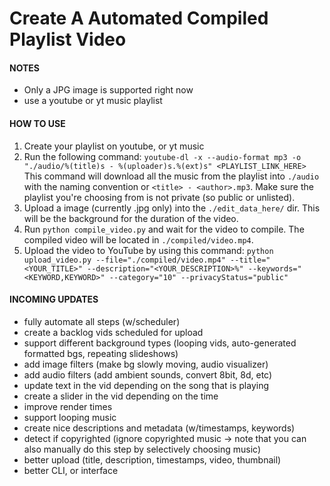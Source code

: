 # Create A Automated Compiled Playlist Video

#### NOTES
+ Only a JPG image is supported right now
+ use a youtube or yt music playlist

#### HOW TO USE
1. Create your playlist on youtube, or yt music
2. Run the following command:
`youtube-dl -x --audio-format mp3 -o "./audio/%(title)s - %(uploader)s.%(ext)s" <PLAYLIST_LINK_HERE>`
This command will download all the music from the playlist into `./audio` with the naming convention or `<title> - <author>.mp3`. Make sure the playlist you're choosing from is not private (so public or unlisted).
3. Upload a image (currently .jpg only) into the `./edit_data_here/` dir. This will be the background for the duration of the video.
4. Run `python compile_video.py` and wait for the video to compile. The compiled video will be located in `./compiled/video.mp4`.
5. Upload the video to YouTube by using this command:
`python upload_video.py --file="./compiled/video.mp4" --title="<YOUR_TITLE>" --description="<YOUR_DESCRIPTION>%" --keywords="<KEYWORD,KEYWORD>" --category="10" --privacyStatus="public"`

#### INCOMING UPDATES
+ fully automate all steps (w/scheduler)
+ create a backlog vids scheduled for upload
+ support different background types (looping vids, auto-generated formatted bgs, repeating slideshows)
+ add image filters (make bg slowly moving, audio visualizer)
+ add audio filters (add ambient sounds, convert 8bit, 8d, etc)
+ update text in the vid depending on the song that is playing
+ create a slider in the vid depending on the time
+ improve render times
+ support looping music
+ create nice descriptions and metadata (w/timestamps, keywords)
+ detect if copyrighted (ignore copyrighted music -> note that you can also manually do this step by selectively choosing music)
+ better upload (title, description, timestamps, video, thumbnail)
+ better CLI, or interface